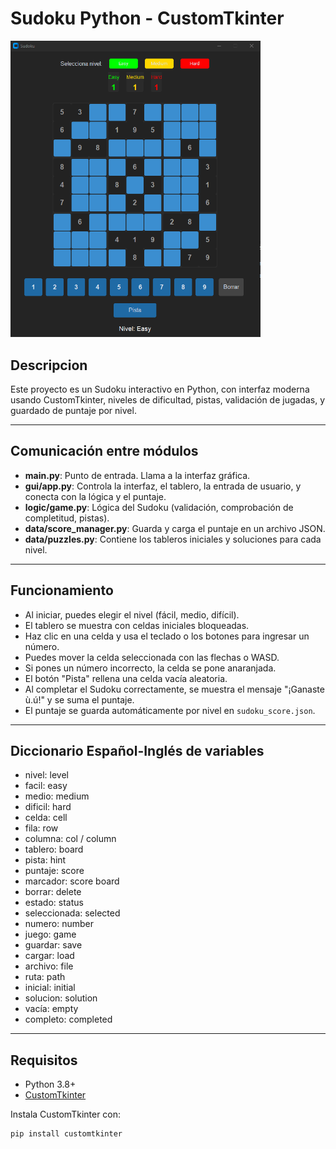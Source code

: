# Sudoku Python - CustomTkinter

<img src="./assets/image.png" alt="Tic Tac Toe In-Game Screenshot" width="400"/>

## Descripcion

Este proyecto es un Sudoku interactivo en Python, con interfaz moderna usando CustomTkinter, niveles de dificultad, pistas, validación de jugadas, y guardado de puntaje por nivel.

---

## Comunicación entre módulos

- **main.py**: Punto de entrada. Llama a la interfaz gráfica.
- **gui/app.py**: Controla la interfaz, el tablero, la entrada de usuario, y conecta con la lógica y el puntaje.
- **logic/game.py**: Lógica del Sudoku (validación, comprobación de completitud, pistas).
- **data/score_manager.py**: Guarda y carga el puntaje en un archivo JSON.
- **data/puzzles.py**: Contiene los tableros iniciales y soluciones para cada nivel.

---

## Funcionamiento

- Al iniciar, puedes elegir el nivel (fácil, medio, difícil).
- El tablero se muestra con celdas iniciales bloqueadas.
- Haz clic en una celda y usa el teclado o los botones para ingresar un número.
- Puedes mover la celda seleccionada con las flechas o WASD.
- Si pones un número incorrecto, la celda se pone anaranjada.
- El botón "Pista" rellena una celda vacía aleatoria.
- Al completar el Sudoku correctamente, se muestra el mensaje "¡Ganaste ù.ú!" y se suma el puntaje.
- El puntaje se guarda automáticamente por nivel en `sudoku_score.json`.

---

## Diccionario Español-Inglés de variables

- nivel: level
- facil: easy
- medio: medium
- dificil: hard
- celda: cell
- fila: row
- columna: col / column
- tablero: board
- pista: hint
- puntaje: score
- marcador: score board
- borrar: delete
- estado: status
- seleccionada: selected
- numero: number
- juego: game
- guardar: save
- cargar: load
- archivo: file
- ruta: path
- inicial: initial
- solucion: solution
- vacía: empty
- completo: completed

---

## Requisitos

- Python 3.8+
- [CustomTkinter](https://github.com/TomSchimansky/CustomTkinter)

Instala CustomTkinter con:
```bash
pip install customtkinter
```
